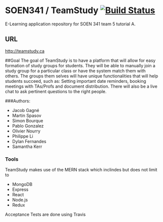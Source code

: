 # SOEN341 / TeamStudy [![Build Status](https://travis-ci.org/jacobrs/SOEN341.svg?branch=master)](https://travis-ci.org/jacobrs/SOEN341)
E-Learning application repository for SOEN 341 team 5 tutorial A.

## URL
http://teamstudy.ca

##Goal
The goal of TeamStudy is to have a platform that will allow for easy formation of study groups for students. They will be able to manually join a study group for a particular class or have the system match them with others. The groups them selves will have unique functionalities that will help students succeed, such as: Setting important date reminders, booking meetings with TAs/Profs and document distribution. There will also be a live chat to ask pertinent questions to the right people.

###Authors:

* Jacob Gagné
* Martin Spasov
* Simon Bourque
* Pablo Gonzalez
* Olivier Nourry
* Philippe Li
* Dylan Fernandes
* Samantha Kerr

### Tools
TeamStudy makes use of the MERN stack which inclindes but does not limit to
* MongoDB
* Express
* React
* Node.js
* Redux

Acceptance Tests are done using Travis
